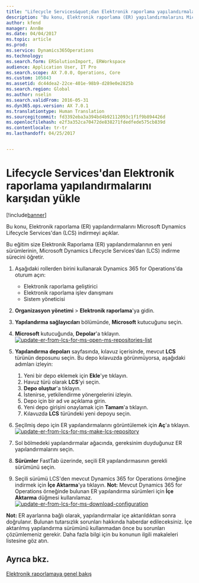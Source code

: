 ```yaml
---
title: "Lifecycle Services&quot;dan Elektronik raporlama yapılandırmalarını karşıdan yükle"
description: "Bu konu, Elektronik raporlama (ER) yapılandırmalarını Microsoft Dynamics Lifecycle Services&quot;dan (LCS) indirmeyi açıklar."
author: kfend
manager: AnnBe
ms.date: 04/04/2017
ms.topic: article
ms.prod: 
ms.service: Dynamics365Operations
ms.technology: 
ms.search.form: ERSolutionImport, ERWorkspace
audience: Application User, IT Pro
ms.search.scope: AX 7.0.0, Operations, Core
ms.custom: 105843
ms.assetid: dc44dea2-22ce-401e-98b9-d289e0e2825b
ms.search.region: Global
ms.author: nselin
ms.search.validFrom: 2016-05-31
ms.dyn365.ops.version: AX 7.0.1
ms.translationtype: Human Translation
ms.sourcegitcommit: fd3392eba3a394bd4b92112093c1f1f9b894426d
ms.openlocfilehash: e2f3a352ca70472de838271fdedfede575cb839d
ms.contentlocale: tr-tr
ms.lasthandoff: 04/25/2017


---
```


# <a name="download-electronic-reporting-configurations-from-lifecycle-services"></a>Lifecycle Services'dan Elektronik raporlama yapılandırmalarını karşıdan yükle

[!include[banner](../includes/banner.md)]


Bu konu, Elektronik raporlama (ER) yapılandırmalarını Microsoft Dynamics Lifecycle Services'dan (LCS) indirmeyi açıklar.

Bu eğitim size Elektronik Raporlama (ER) yapılandırmalarının en yeni sürümlerinin, Microsoft Dynamics Lifecycle Services'dan (LCS) indirme sürecini öğretir.

1.  Aşağıdaki rollerden birini kullanarak Dynamics 365 for Operations'da oturum açın:
    -   Elektronik raporlama geliştirici
    -   Elektronik raporlama işlev danışmanı
    -   Sistem yöneticisi

2.  **Organizasyon yönetimi** &gt; **Elektronik raporlama**'ya gidin.
3.  **Yapılandırma sağlayıcıları** bölümünde, **Microsoft** kutucuğunu seçin.
4.  **Microsoft** kutucuğunda, **Depolar**'a tıklayın. [![update-er-from-lcs-for-ms-open-ms-repositories-list](./media/update-er-from-lcs-for-ms-open-ms-repositories-list.png)](./media/update-er-from-lcs-for-ms-open-ms-repositories-list.png)
5.  **Yapılandırma depoları** sayfasında, kılavuz içerisinde, mevcut **LCS** türünün deposunu seçin. Bu depo kılavuzda görünmüyorsa, aşağıdaki adımları izleyin:
    1.  Yeni bir depo eklemek için **Ekle**'ye tıklayın.
    2.  Havuz türü olarak **LCS**'yi seçin.
    3.  **Depo oluştur**'a tıklayın.
    4. İstenirse, yetkilendirme yönergelerini izleyin.
    5.  Depo için bir ad ve açıklama girin.
    6.  Yeni depo girişini onaylamak için **Tamam**'a tıklayın.
    7.  Kılavuzda **LCS** türündeki yeni depoyu seçin.

6.  Seçilmiş depo için ER yapılandırmalarını görüntülemek için **Aç**'a tıklayın. [![update-er-from-lcs-for-ms-make-lcs-repository](./media/update-er-from-lcs-for-ms-make-lcs-repository.png)](./media/update-er-from-lcs-for-ms-make-lcs-repository.png)
7.  Sol bölmedeki yapılandırmalar ağacında, gereksinim duyduğunuz ER yapılandırmalarını seçin.
8.  **Sürümler** FastTab üzerinde, seçili ER yapılandırmasının gerekli sürümünü seçin.
9.  Seçili sürümü LCS'den mevcut Dynamics 365 for Operations örneğine indirmek için **İçe Aktarma**'ya tıklayın. **Not:** Mevcut Dynamics 365 for Operations örneğinde bulunan ER yapılandırma sürümleri için **İçe Aktarma** düğmesi kullanılamaz. [![update-er-from-lcs-for-ms-download-configuration](./media/update-er-from-lcs-for-ms-download-configuration.png)](./media/update-er-from-lcs-for-ms-download-configuration.png)

**Not:** ER ayarlarına bağlı olarak, yapılandırmalar içe aktarıldıktan sonra doğrulanır. Bulunan tutarsızlık sorunları hakkında haberdar edileceksiniz. İçe aktarılmış yapılandırma sürümünü kullanmadan önce bu sorunları çözümlemeniz gerekir. Daha fazla bilgi için bu konunun ilgili makaleleri listesine göz atın.

<a name="see-also"></a>Ayrıca bkz.
--------

[Elektronik raporlamaya genel bakış](general-electronic-reporting.md)




